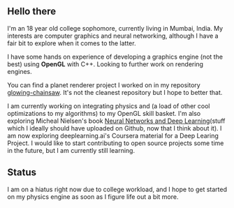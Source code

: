 ## Hello there

I'm an 18 year old college sophomore, currently living in Mumbai, India. My interests are computer graphics and neural networking, although I have a fair bit to explore when it comes to the latter.

I have some hands on experience of developing a graphics engine (not the best) using **OpenGL** with C++. Looking to further work on rendering engines.

You can find a planet renderer project I worked on in my repository [glowing-chainsaw](https://github.com/sanidhyaanand/glowing-chainsaw). It's not the cleanest repository but I hope to better that.

I am currently working on integrating physics and (a load of other cool optimizations to my algorithms) to my OpenGL skill basket.
I'm also exploring Micheal Nielsen's book [Neural Networks and Deep Learning](http://neuralnetworksanddeeplearning.com/)(stuff which I ideally should have uploaded on Github, now that I think about it). I am now exploring deeplearning.ai's Coursera material for a Deep Learing Project. I would like to start contributing to open source projects some time in the future, but I am currently still learning.

## Status
I am on a hiatus right now due to college workload, and I hope to get started on my physics engine as soon as I figure life out a bit more.
